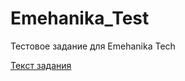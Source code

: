 # Emehanika_Test
Тестовое задание для Emehanika Tech

[Текст задания](https://www.figma.com/file/3evw4XZAivFTIAHli5sNF7/Тестовое-задание-для-программиста?type=design&node-id=0-1)
